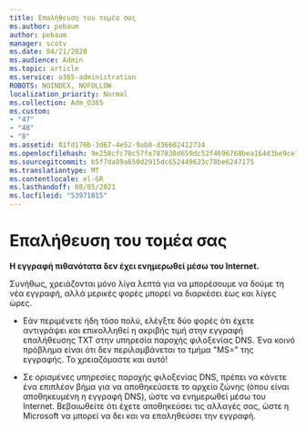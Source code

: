 ```yaml
---
title: Επαλήθευση του τομέα σας
ms.author: pebaum
author: pebaum
manager: scotv
ms.date: 04/21/2020
ms.audience: Admin
ms.topic: article
ms.service: o365-administration
ROBOTS: NOINDEX, NOFOLLOW
localization_priority: Normal
ms.collection: Adm_O365
ms.custom:
- "47"
- "48"
- "8"
ms.assetid: 81fd176b-3d67-4e52-9ab8-d36602412734
ms.openlocfilehash: 9e258cfc70c57fe787830d659dc52f4696768bea164d3be9ce7bcb9e7123c5a9
ms.sourcegitcommit: b5f7da89a650d2915dc652449623c78be6247175
ms.translationtype: MT
ms.contentlocale: el-GR
ms.lasthandoff: 08/05/2021
ms.locfileid: "53971015"
---
```

# <a name="verify-your-domain"></a>Επαλήθευση του τομέα σας

 **Η εγγραφή πιθανότατα δεν έχει ενημερωθεί μέσω του Internet.**
  
Συνήθως, χρειάζονται μόνο λίγα λεπτά για να μπορέσουμε να δούμε τη νέα εγγραφή, αλλά μερικές φορές μπορεί να διαρκέσει έως και λίγες ώρες. 
  
- Εάν περιμένετε ήδη τόσο πολύ, ελέγξτε δύο φορές ότι έχετε αντιγράψει και επικολληθεί η ακριβής τιμή στην εγγραφή επαλήθευσης TXT στην υπηρεσία παροχής φιλοξενίας DNS. Ένα κοινό πρόβλημα είναι ότι δεν περιλαμβάνεται το τμήμα "MS=" της εγγραφής. Το χρειαζόμαστε και αυτό!

- Σε ορισμένες υπηρεσίες παροχής φιλοξενίας DNS, πρέπει να κάνετε ένα επιπλέον βήμα για να αποθηκεύσετε το αρχείο ζώνης (όπου είναι αποθηκευμένη η εγγραφή DNS), ώστε να ενημερωθεί μέσω του Internet. Βεβαιωθείτε ότι έχετε αποθηκεύσει τις αλλαγές σας, ώστε η Microsoft να μπορεί να δει και να επαληθεύσει την εγγραφή.
